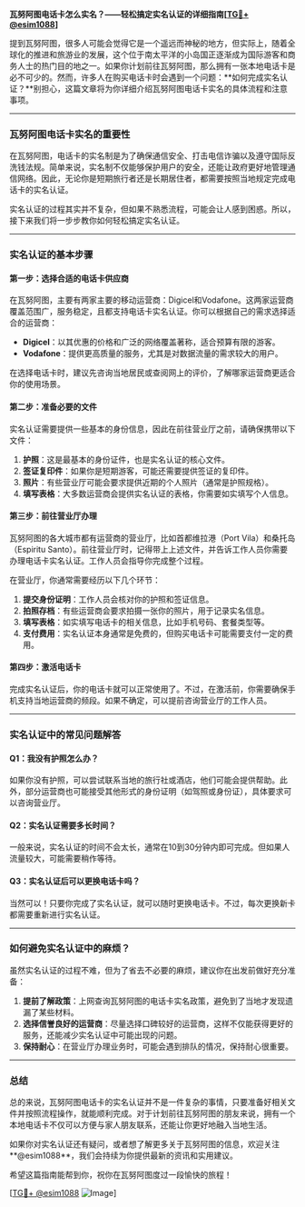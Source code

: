 **瓦努阿图电话卡怎么实名？——轻松搞定实名认证的详细指南[[TG💪+ @esim1088](https://t.me/s/esim1088)]**

提到瓦努阿图，很多人可能会觉得它是一个遥远而神秘的地方，但实际上，随着全球化的推进和旅游业的发展，这个位于南太平洋的小岛国正逐渐成为国际游客和商务人士的热门目的地之一。如果你计划前往瓦努阿图，那么拥有一张本地电话卡是必不可少的。然而，许多人在购买电话卡时会遇到一个问题：**如何完成实名认证？**别担心，这篇文章将为你详细介绍瓦努阿图电话卡实名的具体流程和注意事项。

---

### 瓦努阿图电话卡实名的重要性

在瓦努阿图，电话卡的实名制是为了确保通信安全、打击电信诈骗以及遵守国际反洗钱法规。简单来说，实名制不仅能够保护用户的安全，还能让政府更好地管理通信网络。因此，无论你是短期旅行者还是长期居住者，都需要按照当地规定完成电话卡的实名认证。

实名认证的过程其实并不复杂，但如果不熟悉流程，可能会让人感到困惑。所以，接下来我们将一步步教你如何轻松搞定实名认证。

---

### 实名认证的基本步骤

#### 第一步：选择合适的电话卡供应商
在瓦努阿图，主要有两家主要的移动运营商：Digicel和Vodafone。这两家运营商覆盖范围广，服务稳定，且都支持电话卡实名认证。你可以根据自己的需求选择适合的运营商：

- **Digicel**：以其优惠的价格和广泛的网络覆盖著称，适合预算有限的游客。
- **Vodafone**：提供更高质量的服务，尤其是对数据流量的需求较大的用户。

在选择电话卡时，建议先咨询当地居民或查阅网上的评价，了解哪家运营商更适合你的使用场景。

#### 第二步：准备必要的文件
实名认证需要提供一些基本的身份信息，因此在前往营业厅之前，请确保携带以下文件：

1. **护照**：这是最基本的身份证件，也是实名认证的核心文件。
2. **签证复印件**：如果你是短期游客，可能还需要提供签证的复印件。
3. **照片**：有些营业厅可能会要求提供近期的个人照片（通常是护照规格）。
4. **填写表格**：大多数运营商会提供实名认证的表格，你需要如实填写个人信息。

#### 第三步：前往营业厅办理
瓦努阿图的各大城市都有运营商的营业厅，比如首都维拉港（Port Vila）和桑托岛（Espiritu Santo）。前往营业厅时，记得带上上述文件，并告诉工作人员你需要办理电话卡实名认证。工作人员会指导你完成整个过程。

在营业厅，你通常需要经历以下几个环节：
1. **提交身份证明**：工作人员会核对你的护照和签证信息。
2. **拍照存档**：有些运营商会要求拍摄一张你的照片，用于记录实名信息。
3. **填写表格**：如实填写电话卡的相关信息，比如手机号码、套餐类型等。
4. **支付费用**：实名认证本身通常是免费的，但购买电话卡可能需要支付一定的费用。

#### 第四步：激活电话卡
完成实名认证后，你的电话卡就可以正常使用了。不过，在激活前，你需要确保手机支持当地运营商的频段。如果不确定，可以提前咨询营业厅的工作人员。

---

### 实名认证中的常见问题解答

#### Q1：我没有护照怎么办？
如果你没有护照，可以尝试联系当地的旅行社或酒店，他们可能会提供帮助。此外，部分运营商也可能接受其他形式的身份证明（如驾照或身份证），具体要求可以咨询营业厅。

#### Q2：实名认证需要多长时间？
一般来说，实名认证的时间不会太长，通常在10到30分钟内即可完成。但如果人流量较大，可能需要稍作等待。

#### Q3：实名认证后可以更换电话卡吗？
当然可以！只要你完成了实名认证，就可以随时更换电话卡。不过，每次更换新卡都需要重新进行实名认证。

---

### 如何避免实名认证中的麻烦？

虽然实名认证的过程不难，但为了省去不必要的麻烦，建议你在出发前做好充分准备：

1. **提前了解政策**：上网查询瓦努阿图的电话卡实名政策，避免到了当地才发现遗漏了某些材料。
2. **选择信誉良好的运营商**：尽量选择口碑较好的运营商，这样不仅能获得更好的服务，还能减少实名认证中可能出现的问题。
3. **保持耐心**：在营业厅办理业务时，可能会遇到排队的情况，保持耐心很重要。

---

### 总结

总的来说，瓦努阿图电话卡的实名认证并不是一件复杂的事情，只要准备好相关文件并按照流程操作，就能顺利完成。对于计划前往瓦努阿图的朋友来说，拥有一个本地电话卡不仅可以方便与家人朋友联系，还能让你更好地融入当地生活。

如果你对实名认证还有疑问，或者想了解更多关于瓦努阿图的信息，欢迎关注**@esim1088**，我们会持续为你提供最新的资讯和实用建议。

希望这篇指南能帮到你，祝你在瓦努阿图度过一段愉快的旅程！

[[TG💪+ @esim1088](https://t.me/s/esim1088) ![Image](https://i.postimg.cc/4NQfJmqS/Snipaste-2025-05-13-00-14-12.png)]
